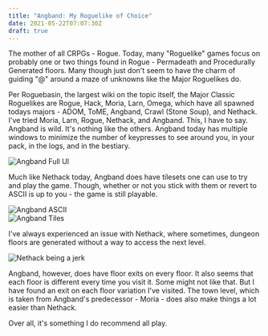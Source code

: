 ```yaml
---
title: "Angband: My Roguelike of Choice"
date: 2021-05-22T07:07:30Z
draft: true
---
```

The mother of all CRPGs - Rogue. Today, many "Roguelike" games focus on probably one or two things found in Rogue - Permadeath and Procedurally Generated floors. Many though just don't seem to have the charm of guiding "@" around a maze of unknowns like the Major Roguelikes do.  

Per Roguebasin, the largest wiki on the topic itself, the Major Classic Roguelikes are Rogue, Hack, Moria, Larn, Omega, which have all spawned todays majors - ADOM, ToME, Angband, Crawl (Stone Soup), and Nethack. I've tried Moria, Larn, Rogue, Nethack, and Angband. This, I have to say. Angband is wild. It's nothing like the others. Angband today has multiple windows to minimize the number of keypresses to see around you, in your pack, in the logs, and in the bestiary.  

![Angband Full UI](https://i.imgur.com/DpREjOv.png)  

Much like Nethack today, Angband does have tilesets one can use to try and play the game. Though, whether or not you stick with them or revert to ASCII is up to you - the game is still playable.  

![Angband ASCII](https://i.imgur.com/nqSxMMn.png)  
![Angband Tiles](https://i.imgur.com/eGjIstm.png)  

I've always experienced an issue with Nethack, where sometimes, dungeon floors are generated without a way to access the next level.  

![Nethack being a jerk](https://i.imgur.com/hnsSezX.png)  

Angband, however, does have floor exits on every floor. It also seems that each floor is different every time you visit it. Some might not like that. But I have found an exit on each floor variation I've visited. The town level, which is taken from Angband's predecessor - Moria - does also make things a lot easier than Nethack.  

Over all, it's something I do recommend all play.  
